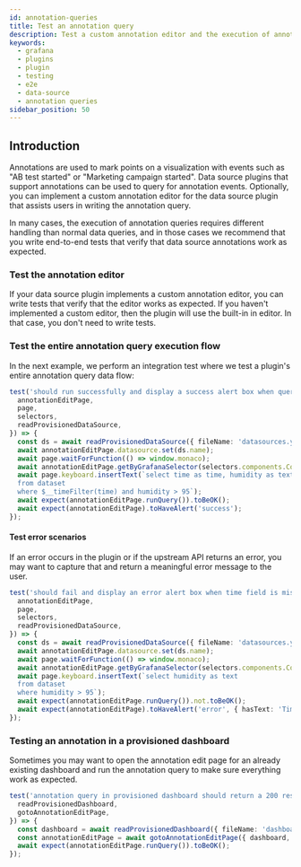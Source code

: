 ```yaml
---
id: annotation-queries
title: Test an annotation query
description: Test a custom annotation editor and the execution of annotation queries.
keywords:
  - grafana
  - plugins
  - plugin
  - testing
  - e2e
  - data-source
  - annotation queries
sidebar_position: 50
---
```


## Introduction

Annotations are used to mark points on a visualization with events such as "AB test started" or "Marketing campaign started". Data source plugins that support annotations can be used to query for annotation events. Optionally, you can implement a custom annotation editor for the data source plugin that assists users in writing the annotation query.

In many cases, the execution of annotation queries requires different handling than normal data queries, and in those cases we recommend that you write end-to-end tests that verify that data source annotations work as expected.

### Test the annotation editor

If your data source plugin implements a custom annotation editor, you can write tests that verify that the editor works as expected. If you haven't implemented a custom editor, then the plugin will use the built-in in editor. In that case, you don't need to write tests.

### Test the entire annotation query execution flow

In the next example, we perform an integration test where we test a plugin's entire annotation query data flow:

```ts title="annotations.spec.ts"
test('should run successfully and display a success alert box when query is valid', async ({
  annotationEditPage,
  page,
  selectors,
  readProvisionedDataSource,
}) => {
  const ds = await readProvisionedDataSource({ fileName: 'datasources.yml' });
  await annotationEditPage.datasource.set(ds.name);
  await page.waitForFunction(() => window.monaco);
  await annotationEditPage.getByGrafanaSelector(selectors.components.CodeEditor.container).click();
  await page.keyboard.insertText(`select time as time, humidity as text
  from dataset
  where $__timeFilter(time) and humidity > 95`);
  await expect(annotationEditPage.runQuery()).toBeOK();
  await expect(annotationEditPage).toHaveAlert('success');
});
```

#### Test error scenarios

If an error occurs in the plugin or if the upstream API returns an error, you may want to capture that and return a meaningful error message to the user.

```ts title="annotations.spec.ts"
test('should fail and display an error alert box when time field is missing in the response', async ({
  annotationEditPage,
  page,
  selectors,
  readProvisionedDataSource,
}) => {
  const ds = await readProvisionedDataSource({ fileName: 'datasources.yml' });
  await annotationEditPage.datasource.set(ds.name);
  await page.waitForFunction(() => window.monaco);
  await annotationEditPage.getByGrafanaSelector(selectors.components.CodeEditor.container).click();
  await page.keyboard.insertText(`select humidity as text
  from dataset
  where humidity > 95`);
  await expect(annotationEditPage.runQuery()).not.toBeOK();
  await expect(annotationEditPage).toHaveAlert('error', { hasText: 'Time field is missing' });
});
```

### Testing an annotation in a provisioned dashboard

Sometimes you may want to open the annotation edit page for an already existing dashboard and run the annotation query to make sure everything work as expected.

```ts
test('annotation query in provisioned dashboard should return a 200 response', async ({
  readProvisionedDashboard,
  gotoAnnotationEditPage,
}) => {
  const dashboard = await readProvisionedDashboard({ fileName: 'dashboard.json' });
  const annotationEditPage = await gotoAnnotationEditPage({ dashboard, id: '1' });
  await expect(annotationEditPage.runQuery()).toBeOK();
});
```
